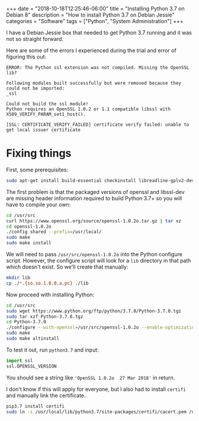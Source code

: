 +++
date = "2018-10-18T12:25:46-06:00"
title = "Installing Python 3.7 on Debian 8"
description = "How to install Python 3.7 on Debian Jessie"
categories = "Software"
tags = ["Python", "System Administration"]
+++

I have a Debian Jessie box that needed to get Python 3.7 running and it was not so straight forward.

Here are some of the errors I experienced during the trial and error of figuring this out:

```
ERROR: The Python ssl extension was not compiled. Missing the OpenSSL lib?
```

```
Following modules built successfully but were removed because they could not be imported:
_ssl

Could not build the ssl module!
Python requires an OpenSSL 1.0.2 or 1.1 compatible libssl with X509_VERIFY_PARAM_set1_host().
```

```
[SSL: CERTIFICATE_VERIFY_FAILED] certificate verify failed: unable to get local issuer certificate
```

# Fixing things

First, some prerequisites:

```bash
sudo apt-get install build-essential checkinstall libreadline-gplv2-dev libncursesw5-dev libsqlite3-dev tk-dev libgdbm-dev libc6-dev libbz2-dev
```

The first problem is that the packaged versions of openssl and libssl-dev are missing header information required to build Python 3.7+ so you will have to compile your own:

```bash
cd /usr/src
curl https://www.openssl.org/source/openssl-1.0.2o.tar.gz | tar xz
cd openssl-1.0.2o
./config shared --prefix=/usr/local/
sudo make
sudo make install
```

We will need to pass `/usr/src/openssl-1.0.2o` into the Python configure script. However, the configure script will look for a `lib` directory in that path which doesn't exist. So we'll create that manually:

```bash
mkdir lib
cp ./*.{so,so.1.0.0,a,pc} ./lib
```

Now proceed with installing Python:

```bash
cd /usr/src
sudo wget https://www.python.org/ftp/python/3.7.0/Python-3.7.0.tgz
sudo tar xzf Python-3.7.0.tgz
cd Python-3.7.0
./configure --with-openssl=/usr/src/openssl-1.0.2o --enable-optimizations
sudo make
sudo make altinstall
```

To test it out, run `python3.7` and input:

```py
import ssl
ssl.OPENSSL_VERSION
```

You should see a string like `'OpenSSL 1.0.2o  27 Mar 2018'` in return.

I don't know if this will apply for everyone, but I also had to install `certifi` and manually link the certificate.

```bash
pip3.7 install certifi
sudo ln -s /usr/local/lib/python3.7/site-packages/certifi/cacert.pem /usr/local/ssl/cert.pem
```
